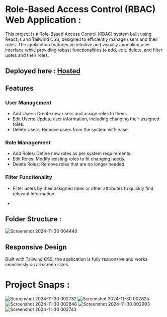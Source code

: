 # Role-Based Access Control (RBAC) Web Application  :
This project is a Role-Based Access Control (RBAC) system built using React.js and Tailwind CSS, designed to efficiently manage users and their roles. The application features an intuitive and visually appealing user interface while providing robust functionalities to add, edit, delete, and filter users and their roles.

## Deployed here : [Hosted](https://11rbac.netlify.app/dashboard )
## Features
 ### User Management
- Add Users: Create new users and assign roles to them.
- Edit Users: Update user information, including changing their assigned roles.
- Delete Users: Remove users from the system with ease.
### Role Management
- Add Roles: Define new roles as per system requirements.
- Edit Roles: Modify existing roles to fit changing needs.
- Delete Roles: Remove roles that are no longer needed.
### Filter Functionality
- Filter users by their assigned roles or other attributes to quickly find relevant information.

- 
## Folder Structure :
![Screenshot 2024-11-30 004440](https://github.com/user-attachments/assets/c38f55ab-4f44-49ac-ba46-9fd3fab3e528)


## Responsive Design
Built with Tailwind CSS, the application is fully responsive and works seamlessly on all screen sizes.

# Project Snaps :
![Screenshot 2024-11-30 002732](https://github.com/user-attachments/assets/e6ab076d-5f1b-44d5-9f7a-aac3a75b6f68)
![Screenshot 2024-11-30 002825](https://github.com/user-attachments/assets/79f05f59-12e8-4319-852e-dcf020e79ff5)
![Screenshot 2024-11-30 002848](https://github.com/user-attachments/assets/e3b2ba50-2824-486d-8b6c-1132a54ba40e)
![Screenshot 2024-11-30 002903](https://github.com/user-attachments/assets/cc2f45bf-1900-43dd-b3cb-08d88d09845c)
![Screenshot 2024-11-30 002743](https://github.com/user-attachments/assets/9a3f19ca-2b58-4d6d-b19f-8c6a028aad15)

